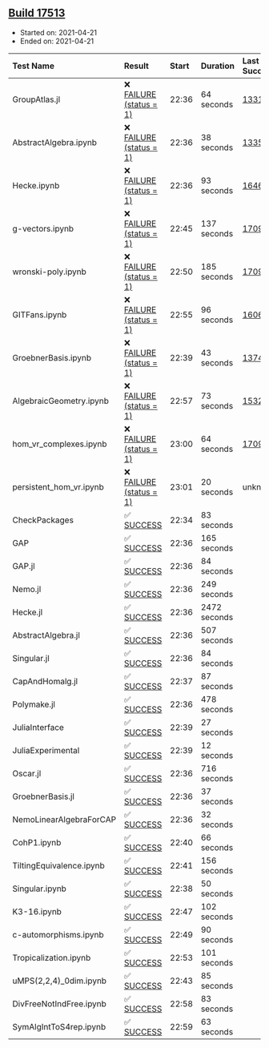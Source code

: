 ## [Build 17513](https://oscarci.mathematik.uni-kl.de/job/oscar/17513/)

* Started on: 2021-04-21
* Ended on: 2021-04-21

| Test Name    | Result | Start | Duration | Last Success | First Failure |
|:-------------|:-------|:------|:---------|:-------------|:--------------|
| GroupAtlas.jl | ❌ [FAILURE (status = 1)](https://oscarci.mathematik.uni-kl.de/job/oscar/17513/artifact/logs/build-17513/GroupAtlas.jl.log) | 22:36 | 64 seconds | [13311](https://oscarci.mathematik.uni-kl.de/job/oscar/13311/) | [13312](https://oscarci.mathematik.uni-kl.de/job/oscar/13312/) |
| AbstractAlgebra.ipynb | ❌ [FAILURE (status = 1)](https://oscarci.mathematik.uni-kl.de/job/oscar/17513/artifact/logs/build-17513/AbstractAlgebra.ipynb.log) | 22:36 | 38 seconds | [13355](https://oscarci.mathematik.uni-kl.de/job/oscar/13355/) | [13356](https://oscarci.mathematik.uni-kl.de/job/oscar/13356/) |
| Hecke.ipynb | ❌ [FAILURE (status = 1)](https://oscarci.mathematik.uni-kl.de/job/oscar/17513/artifact/logs/build-17513/Hecke.ipynb.log) | 22:36 | 93 seconds | [16463](https://oscarci.mathematik.uni-kl.de/job/oscar/16463/) | [16464](https://oscarci.mathematik.uni-kl.de/job/oscar/16464/) |
| g-vectors.ipynb | ❌ [FAILURE (status = 1)](https://oscarci.mathematik.uni-kl.de/job/oscar/17513/artifact/logs/build-17513/g-vectors.ipynb.log) | 22:45 | 137 seconds | [17099](https://oscarci.mathematik.uni-kl.de/job/oscar/17099/) | [17100](https://oscarci.mathematik.uni-kl.de/job/oscar/17100/) |
| wronski-poly.ipynb | ❌ [FAILURE (status = 1)](https://oscarci.mathematik.uni-kl.de/job/oscar/17513/artifact/logs/build-17513/wronski-poly.ipynb.log) | 22:50 | 185 seconds | [17098](https://oscarci.mathematik.uni-kl.de/job/oscar/17098/) | [17099](https://oscarci.mathematik.uni-kl.de/job/oscar/17099/) |
| GITFans.ipynb | ❌ [FAILURE (status = 1)](https://oscarci.mathematik.uni-kl.de/job/oscar/17513/artifact/logs/build-17513/GITFans.ipynb.log) | 22:55 | 96 seconds | [16068](https://oscarci.mathematik.uni-kl.de/job/oscar/16068/) | [16069](https://oscarci.mathematik.uni-kl.de/job/oscar/16069/) |
| GroebnerBasis.ipynb | ❌ [FAILURE (status = 1)](https://oscarci.mathematik.uni-kl.de/job/oscar/17513/artifact/logs/build-17513/GroebnerBasis.ipynb.log) | 22:39 | 43 seconds | [13748](https://oscarci.mathematik.uni-kl.de/job/oscar/13748/) | [13749](https://oscarci.mathematik.uni-kl.de/job/oscar/13749/) |
| AlgebraicGeometry.ipynb | ❌ [FAILURE (status = 1)](https://oscarci.mathematik.uni-kl.de/job/oscar/17513/artifact/logs/build-17513/AlgebraicGeometry.ipynb.log) | 22:57 | 73 seconds | [15322](https://oscarci.mathematik.uni-kl.de/job/oscar/15322/) | [15323](https://oscarci.mathematik.uni-kl.de/job/oscar/15323/) |
| hom_vr_complexes.ipynb | ❌ [FAILURE (status = 1)](https://oscarci.mathematik.uni-kl.de/job/oscar/17513/artifact/logs/build-17513/hom_vr_complexes.ipynb.log) | 23:00 | 64 seconds | [17099](https://oscarci.mathematik.uni-kl.de/job/oscar/17099/) | [17100](https://oscarci.mathematik.uni-kl.de/job/oscar/17100/) |
| persistent_hom_vr.ipynb | ❌ [FAILURE (status = 1)](https://oscarci.mathematik.uni-kl.de/job/oscar/17513/artifact/logs/build-17513/persistent_hom_vr.ipynb.log) | 23:01 | 20 seconds | unknown | unknown |
| CheckPackages | ✅ [SUCCESS](https://oscarci.mathematik.uni-kl.de/job/oscar/17513/artifact/logs/build-17513/CheckPackages.log) | 22:34 | 83 seconds |  |  |
| GAP | ✅ [SUCCESS](https://oscarci.mathematik.uni-kl.de/job/oscar/17513/artifact/logs/build-17513/GAP.log) | 22:36 | 165 seconds |  |  |
| GAP.jl | ✅ [SUCCESS](https://oscarci.mathematik.uni-kl.de/job/oscar/17513/artifact/logs/build-17513/GAP.jl.log) | 22:36 | 84 seconds |  |  |
| Nemo.jl | ✅ [SUCCESS](https://oscarci.mathematik.uni-kl.de/job/oscar/17513/artifact/logs/build-17513/Nemo.jl.log) | 22:36 | 249 seconds |  |  |
| Hecke.jl | ✅ [SUCCESS](https://oscarci.mathematik.uni-kl.de/job/oscar/17513/artifact/logs/build-17513/Hecke.jl.log) | 22:36 | 2472 seconds |  |  |
| AbstractAlgebra.jl | ✅ [SUCCESS](https://oscarci.mathematik.uni-kl.de/job/oscar/17513/artifact/logs/build-17513/AbstractAlgebra.jl.log) | 22:36 | 507 seconds |  |  |
| Singular.jl | ✅ [SUCCESS](https://oscarci.mathematik.uni-kl.de/job/oscar/17513/artifact/logs/build-17513/Singular.jl.log) | 22:36 | 84 seconds |  |  |
| CapAndHomalg.jl | ✅ [SUCCESS](https://oscarci.mathematik.uni-kl.de/job/oscar/17513/artifact/logs/build-17513/CapAndHomalg.jl.log) | 22:37 | 87 seconds |  |  |
| Polymake.jl | ✅ [SUCCESS](https://oscarci.mathematik.uni-kl.de/job/oscar/17513/artifact/logs/build-17513/Polymake.jl.log) | 22:36 | 478 seconds |  |  |
| JuliaInterface | ✅ [SUCCESS](https://oscarci.mathematik.uni-kl.de/job/oscar/17513/artifact/logs/build-17513/JuliaInterface.log) | 22:39 | 27 seconds |  |  |
| JuliaExperimental | ✅ [SUCCESS](https://oscarci.mathematik.uni-kl.de/job/oscar/17513/artifact/logs/build-17513/JuliaExperimental.log) | 22:39 | 12 seconds |  |  |
| Oscar.jl | ✅ [SUCCESS](https://oscarci.mathematik.uni-kl.de/job/oscar/17513/artifact/logs/build-17513/Oscar.jl.log) | 22:36 | 716 seconds |  |  |
| GroebnerBasis.jl | ✅ [SUCCESS](https://oscarci.mathematik.uni-kl.de/job/oscar/17513/artifact/logs/build-17513/GroebnerBasis.jl.log) | 22:36 | 37 seconds |  |  |
| NemoLinearAlgebraForCAP | ✅ [SUCCESS](https://oscarci.mathematik.uni-kl.de/job/oscar/17513/artifact/logs/build-17513/NemoLinearAlgebraForCAP.log) | 22:36 | 32 seconds |  |  |
| CohP1.ipynb | ✅ [SUCCESS](https://oscarci.mathematik.uni-kl.de/job/oscar/17513/artifact/logs/build-17513/CohP1.ipynb.log) | 22:40 | 66 seconds |  |  |
| TiltingEquivalence.ipynb | ✅ [SUCCESS](https://oscarci.mathematik.uni-kl.de/job/oscar/17513/artifact/logs/build-17513/TiltingEquivalence.ipynb.log) | 22:41 | 156 seconds |  |  |
| Singular.ipynb | ✅ [SUCCESS](https://oscarci.mathematik.uni-kl.de/job/oscar/17513/artifact/logs/build-17513/Singular.ipynb.log) | 22:38 | 50 seconds |  |  |
| K3-16.ipynb | ✅ [SUCCESS](https://oscarci.mathematik.uni-kl.de/job/oscar/17513/artifact/logs/build-17513/K3-16.ipynb.log) | 22:47 | 102 seconds |  |  |
| c-automorphisms.ipynb | ✅ [SUCCESS](https://oscarci.mathematik.uni-kl.de/job/oscar/17513/artifact/logs/build-17513/c-automorphisms.ipynb.log) | 22:49 | 90 seconds |  |  |
| Tropicalization.ipynb | ✅ [SUCCESS](https://oscarci.mathematik.uni-kl.de/job/oscar/17513/artifact/logs/build-17513/Tropicalization.ipynb.log) | 22:53 | 101 seconds |  |  |
| uMPS(2,2,4)_0dim.ipynb | ✅ [SUCCESS](https://oscarci.mathematik.uni-kl.de/job/oscar/17513/artifact/logs/build-17513/uMPS-2-2-4-_0dim.ipynb.log) | 22:43 | 85 seconds |  |  |
| DivFreeNotIndFree.ipynb | ✅ [SUCCESS](https://oscarci.mathematik.uni-kl.de/job/oscar/17513/artifact/logs/build-17513/DivFreeNotIndFree.ipynb.log) | 22:58 | 83 seconds |  |  |
| SymAlgIntToS4rep.ipynb | ✅ [SUCCESS](https://oscarci.mathematik.uni-kl.de/job/oscar/17513/artifact/logs/build-17513/SymAlgIntToS4rep.ipynb.log) | 22:59 | 63 seconds |  |  |

